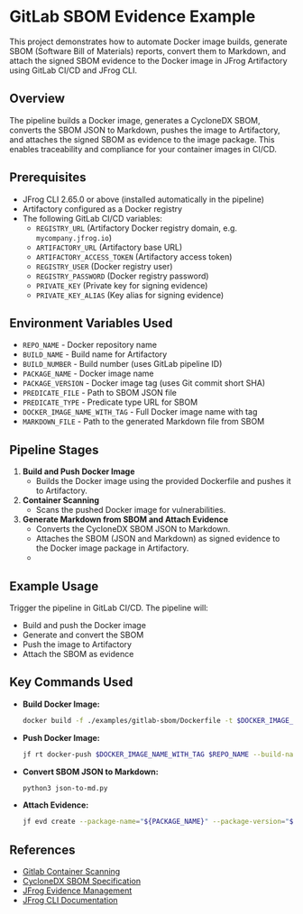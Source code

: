 # GitLab SBOM Evidence Example

This project demonstrates how to automate Docker image builds, generate SBOM (Software Bill of Materials) reports, convert them to Markdown, and attach the signed SBOM evidence to the Docker image in JFrog Artifactory using GitLab CI/CD and JFrog CLI.

## Overview

The pipeline builds a Docker image, generates a CycloneDX SBOM, converts the SBOM JSON to Markdown, pushes the image to Artifactory, and attaches the signed SBOM as evidence to the image package. This enables traceability and compliance for your container images in CI/CD.

## Prerequisites

- JFrog CLI 2.65.0 or above (installed automatically in the pipeline)
- Artifactory configured as a Docker registry
- The following GitLab CI/CD variables:
    - `REGISTRY_URL` (Artifactory Docker registry domain, e.g. `mycompany.jfrog.io`)
    - `ARTIFACTORY_URL` (Artifactory base URL)
    - `ARTIFACTORY_ACCESS_TOKEN` (Artifactory access token)
    - `REGISTRY_USER` (Docker registry user)
    - `REGISTRY_PASSWORD` (Docker registry password)
    - `PRIVATE_KEY` (Private key for signing evidence)
    - `PRIVATE_KEY_ALIAS` (Key alias for signing evidence)

## Environment Variables Used

- `REPO_NAME` - Docker repository name
- `BUILD_NAME` - Build name for Artifactory
- `BUILD_NUMBER` - Build number (uses GitLab pipeline ID)
- `PACKAGE_NAME` - Docker image name
- `PACKAGE_VERSION` - Docker image tag (uses Git commit short SHA)
- `PREDICATE_FILE` - Path to SBOM JSON file
- `PREDICATE_TYPE` - Predicate type URL for SBOM
- `DOCKER_IMAGE_NAME_WITH_TAG` - Full Docker image name with tag
- `MARKDOWN_FILE` - Path to the generated Markdown file from SBOM

## Pipeline Stages

1. **Build and Push Docker Image**
    - Builds the Docker image using the provided Dockerfile and pushes it to Artifactory.
2. **Container Scanning**
    - Scans the pushed Docker image for vulnerabilities.
3. **Generate Markdown from SBOM and Attach Evidence**
    - Converts the CycloneDX SBOM JSON to Markdown.
    - Attaches the SBOM (JSON and Markdown) as signed evidence to the Docker image package in Artifactory.
    - 
## Example Usage

Trigger the pipeline in GitLab CI/CD. The pipeline will:

- Build and push the Docker image
- Generate and convert the SBOM
- Push the image to Artifactory
- Attach the SBOM as evidence

## Key Commands Used

- **Build Docker Image:**
  ```bash
  docker build -f ./examples/gitlab-sbom/Dockerfile -t $DOCKER_IMAGE_NAME_WITH_TAG ./examples/gitlab-sbom
  ```
- **Push Docker Image:**
  ```bash
  jf rt docker-push $DOCKER_IMAGE_NAME_WITH_TAG $REPO_NAME --build-name=$BUILD_NAME --build-number=$BUILD_NUMBER
  ```
- **Convert SBOM JSON to Markdown:**
  ```bash
  python3 json-to-md.py
  ```
- **Attach Evidence:**
  ```bash
  jf evd create --package-name="${PACKAGE_NAME}" --package-version="${PACKAGE_VERSION}" --package-repo-name="${REPO_NAME}" --key="${PRIVATE_KEY}" --key-alias="${PRIVATE_KEY_ALIAS}" --predicate="${PREDICATE_FILE}" --predicate-type="${PREDICATE_TYPE}" --markdown="${MARKDOWN_FILE}"
  ```

## References

- [Gitlab Container Scanning](https://docs.gitlab.com/user/application_security/container_scanning/)
- [CycloneDX SBOM Specification](https://cyclonedx.org/)
- [JFrog Evidence Management](https://jfrog.com/help/r/jfrog-artifactory-documentation/evidence-management)
- [JFrog CLI Documentation](https://jfrog.com/getcli/)